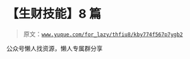 # 【生财技能】8 篇

> 原文：[`www.yuque.com/for_lazy/thfiu8/kby774f567p7ygb2`](https://www.yuque.com/for_lazy/thfiu8/kby774f567p7ygb2)



公众号懒人找资源，懒人专属群分享